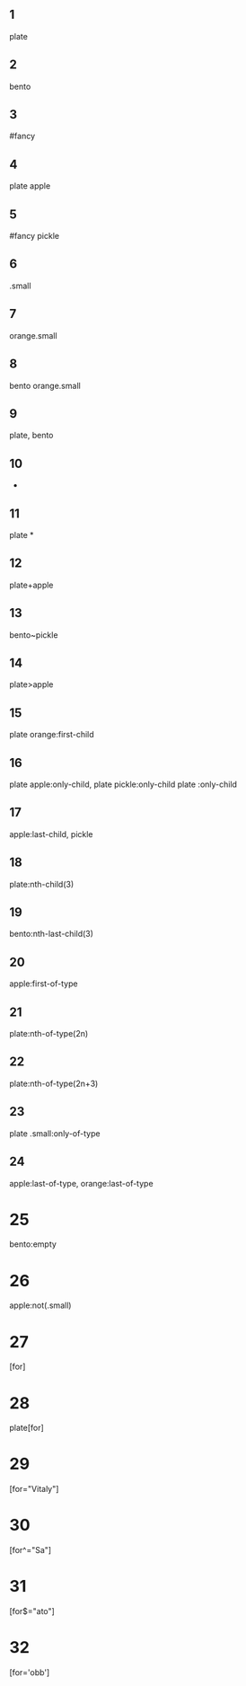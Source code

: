 ## 1 
plate
## 2
bento
## 3
#fancy
## 4
plate apple
## 5
#fancy pickle
## 6
.small
## 7
orange.small
## 8
bento orange.small
## 9
plate, bento
## 10
*
## 11
plate *
## 12
plate+apple
## 13
bento~pickle
## 14
plate>apple
## 15
plate orange:first-child
## 16
plate apple:only-child, plate pickle:only-child
plate :only-child
## 17
apple:last-child, pickle
## 18
plate:nth-child(3)
## 19
bento:nth-last-child(3)
## 20
apple:first-of-type
## 21
plate:nth-of-type(2n)
## 22
plate:nth-of-type(2n+3)
## 23
plate .small:only-of-type
## 24 
apple:last-of-type, orange:last-of-type
# 25
bento:empty
# 26
apple:not(.small)
# 27
[for]
# 28
plate[for]
# 29
[for="Vitaly"]
# 30
[for^="Sa"]
# 31
[for$="ato"]
# 32
[for='obb']